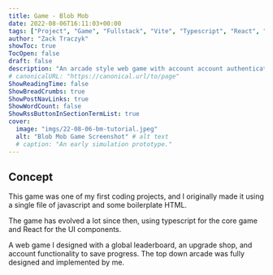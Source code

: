 ```yaml
---
title: Game - Blob Mob
date: 2022-08-06T16:11:03+00:00
tags: ["Project", "Game", "Fullstack", "Vite", "Typescript", "React", "Firebase"]
author: "Zack Traczyk"
showToc: true
TocOpen: false
draft: false
description: "An arcade style web game with account account authentication."
# canonicalURL: "https://canonical.url/to/page"
ShowReadingTime: false
ShowBreadCrumbs: true
ShowPostNavLinks: true
ShowWordCount: false
ShowRssButtonInSectionTermList: true
cover:
  image: "imgs/22-08-06-bm-tutorial.jpeg"
  alt: "Blob Mob Game Screenshot" # alt text
  # caption: "An early simulation prototype."
---
```


## Concept

This game was one of my first coding projects, and I originally made it using a single file of javascript and some boilerplate HTML.

The game has evolved a lot since then, using typescript for the core game and React for the UI components.

A web game I designed with a global leaderboard, an upgrade shop, and account functionality to save progress. The top down arcade was fully designed and implemented by me.

